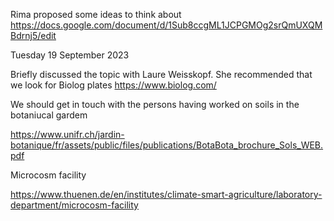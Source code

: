
Rima proposed some ideas to think about https://docs.google.com/document/d/1Sub8ccgML1JCPGMOg2srQmUXQMBdrnj5/edit


Tuesday 19 September 2023

Briefly discussed the topic with Laure Weisskopf.
She recommended that we look for Biolog plates https://www.biolog.com/

We should get in touch with the persons having worked on soils in the botaniucal gardem


https://www.unifr.ch/jardin-botanique/fr/assets/public/files/publications/BotaBota_brochure_Sols_WEB.pdf



Microcosm facility

https://www.thuenen.de/en/institutes/climate-smart-agriculture/laboratory-department/microcosm-facility



